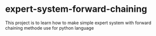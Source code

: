 # expert-system-forward-chaining
This project is to learn how to make simple expert system with forward chaining methode use for python language
